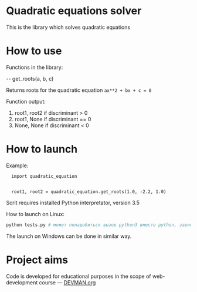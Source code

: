 # Quadratic equations solver

This is the library which solves quadratic equations

# How to use
Functions in the library:

-- get_roots(a, b, c)

Returns roots for the quadratic equation
``` ax**2 + bx + c = 0 ```

Function output:
1) root1, root2 if discriminant > 0
2) root1, None if discriminant == 0
3) None, None if discriminant < 0


# How to launch
Example:
```
  import quadratic_equation
  
  
  root1, root2 = quadratic_equation.get_roots(1.0, -2.2, 1.0)  
```

Scrit requires installed Python interpretator, version 3.5

How to launch on Linux:

```bash
python tests.py # может понадобиться вызов python3 вместо python, зависит от настроек операционной системы
```

The launch on Windows can be done in similar way.

# Project aims

Code is developed for educational purposes in the scope of web-development course ― [DEVMAN.org](https://devman.org)
